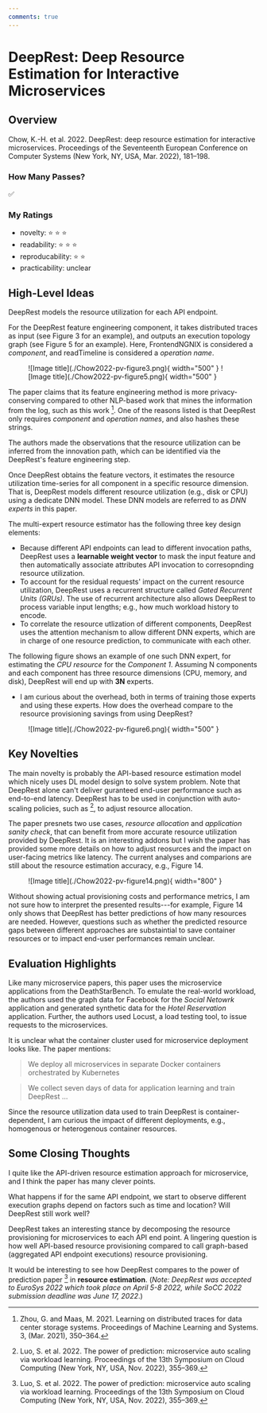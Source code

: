 ```yaml
---
comments: true
---
```


# DeepRest: Deep Resource Estimation for Interactive Microservices

## Overview 

<!-- title, authors, venue -->
Chow, K.-H. et al. 2022. DeepRest: deep resource estimation for interactive microservices. Proceedings of the Seventeenth European Conference on Computer Systems (New York, NY, USA, Mar. 2022), 181–198.

### How Many Passes? 

<!-- just a quick indication of my understanding of the paper -->

:white_check_mark: 


<!-- personal ratings, max: five stars-->

### My Ratings 

- novelty: :star: :star: :star:
- readability: :star: :star: :star: 
- reproducability: :star: :star: 
- practicability: unclear 

## High-Level Ideas 

DeepRest models the resource utilization for each API endpoint. 

For the DeepRest feature engineering component, it takes distributed traces as input (see Figure 3 for an example), and outputs an execution topology graph (see Figure 5 for an example). Here, FrontendNGNIX is considered a *component*, and readTimeline is considered a *operation name*. 

<figure markdown>
  ![Image title](./Chow2022-pv-figure3.png){ width="500" }
  ![Image title](./Chow2022-pv-figure5.png){ width="500" }
</figure>



The paper claims that its feature engineering method is more privacy-conserving compared to other NLP-based work that mines the information from the log, such as this work [^1]. One of the reasons listed is that DeepRest only requires *component* and *operation names*, and also hashes these strings.
 
The authors made the observations that the resource utilization can be inferred from the innovation path, which can be identified via the DeepRest's feature engineering step. 


[^1]: 
    Zhou, G. and Maas, M. 2021. Learning on distributed traces for data center storage systems. Proceedings of Machine Learning and Systems. 3, (Mar. 2021), 350–364.


Once DeepRest obtains the feature vectors, it estimates the resource utilization time-series for all component in a specific resource dimension. That is, DeepRest models different resource utilization (e.g., disk or CPU) using a dedicate DNN model. These DNN models are referred to as *DNN experts* in this paper. 

The multi-expert resource estimator has the following three key design elements: 

- Because different API endpoints can lead to different invocation paths, DeepRest uses a **learnable weight vector** to mask the input feature and then automatically associate attributes API invocation to corresopnding resource utilization. 
- To account for the residual requests' impact on the current resource utilization, DeepRest uses a recurrent structure called *Gated Recurrent Units (GRUs)*. The use of recurrent architecture also allows DeepRest to process variable input lengths; e.g., how much workload history to encode. 
- To correlate the resource utlization of different components, DeepRest uses the attention mechanism to allow different DNN experts, which are in charge of one resource prediction, to communicate with each other. 

The following figure shows an example of one such DNN expert, for estimating the *CPU resource* for the *Component 1*. Assuming N components and each component has three resource dimensions (CPU, memory, and disk), DeepRest will end up with **3N** experts. 

- I am curious about the overhead, both in terms of training those experts and using these experts. How does the overhead compare to the resource provisioning savings from using DeepRest?

<figure markdown>
  ![Image title](./Chow2022-pv-figure6.png){ width="500" }
</figure>


## Key Novelties 

The main novelty is probably the API-based resource estimation model which nicely uses DL model design to solve system problem. 
Note that DeepRest alone can't deliver guranteed end-user performance such as end-to-end latency. DeepRest has to be used in conjunction with auto-scaling policies, such as [^2], to adjust resource allocation. 

The paper presnets two use cases, *resource allocation* and *application sanity check*, that can benefit from more accurate resource utilization provided by DeepRest. It is an interesting addons but I wish the paper has provided some more details on how to adjust reosurces and the impact on user-facing metrics like latency. The current analyses and comparions are still about the resource estimation accuracy, e.g., Figure 14. 

<figure markdown>
  ![Image title](./Chow2022-pv-figure14.png){ width="800" }
</figure>

Without showing actual provisioning costs and performance metrics, I am not sure how to interpret the presented results---for example, Figure 14 only shows that DeepRest has better predictions of how many resources are needed. However, questions such as whether the predicted resource gaps between different approaches are substaintial to save container resources or to impact end-user performances remain unclear. 


## Evaluation Highlights 

Like many microservice papers, this paper uses the microservice applications from the DeathStarBench. 
To emulate the real-world workload, the authors used the graph data for Facebook for the *Social Netowrk* application and generated synthetic data for the *Hotel Reservation* application. Further, the authors used Locust, a load testing tool, to issue requests to the microservices. 

It is unclear what the container cluster used for microservice deployment looks like. The paper mentions: 

> We deploy all microservices in separate Docker containers orchestrated by Kubernetes

> We collect seven days of data for application learning and train DeepRest ... 

Since the resource utilization data used to train DeepRest is container-dependent, I am curious the impact of different deployments, e.g., homogenous or heterogenous container resources.




## Some Closing Thoughts

I quite like the API-driven resource estimation approach for microservice, and I think the paper has many clever points. 

What happens if for the same API endpoint, we start to observe different execution graphs depend on factors such as time and location? Will DeepRest still work well?

DeepRest takes an interesting stance by decomposing the resource provisioning for microservices to each API end point. A lingering question is how well API-based resource provisioning compared to call graph-based (aggregated API endpoint executions) resource provisioning.

It would be interesting to see how DeepRest compares to the power of prediction paper [^2] in **resource estimation**. (*Note: DeepRest was accepted to EuroSys 2022 which took place on April 5-8 2022, while SoCC 2022 submission deadline was June 17, 2022*.) 

[^2]: Luo, S. et al. 2022. The power of prediction: microservice auto scaling via workload learning. Proceedings of the 13th Symposium on Cloud Computing (New York, NY, USA, Nov. 2022), 355–369.